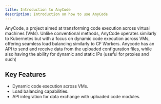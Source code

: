 ```yaml
---
title: Introduction to AnyCode
description: Introduction on how to use AnyCode
---
```



AnyCode, a project aimed at transforming code execution across virtual machines (VMs). Unlike conventional methods, AnyCode operates similarly to Kubernetes but with a focus on dynamic code execution across VMs, offering seamless load balancing similarly to CF Workers. Anycode has an API to send and receive data from the uploaded configuration files, while also having the ability for dynamic and static IPs (useful for proxies and such)

## Key Features

 - Dynamic code execution across VMs. 
 - Load balancing capabilities. 
 - API integration for data exchange with uploaded code modules.